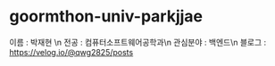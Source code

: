 # goormthon-univ-parkjjae

이름 : 박재현 \n
전공 : 컴퓨터소프트웨어공학과\n
관심분야 : 백엔드\n
블로그 : https://velog.io/@qwg2825/posts

